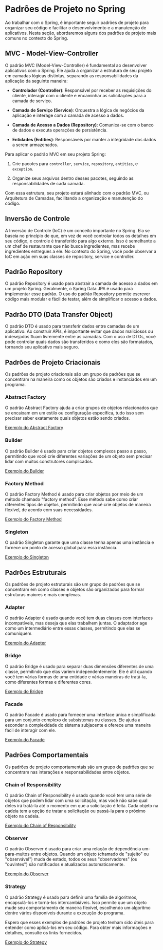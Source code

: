 # Padrões de Projeto no Spring

Ao trabalhar com o Spring, é importante seguir padrões de projeto para organizar seu código e facilitar o desenvolvimento e a manutenção de aplicativos. Nesta seção, abordaremos alguns dos padrões de projeto mais comuns no contexto do Spring.

## MVC - Model-View-Controller

O padrão MVC (Model-View-Controller) é fundamental ao desenvolver aplicativos com o Spring. Ele ajuda a organizar a estrutura de seu projeto em camadas lógicas distintas, separando as responsabilidades da aplicação da seguinte maneira:

- **Controlador (Controller)**: Responsável por receber as requisições do cliente, interagir com o cliente e encaminhar as solicitações para a camada de serviço.

- **Camada de Serviço (Service)**: Orquestra a lógica de negócios da aplicação e interage com a camada de acesso a dados.

- **Camada de Acesso a Dados (Repository)**: Comunica-se com o banco de dados e executa operações de persistência.

- **Entidades (Entities)**: Responsáveis por manter a integridade dos dados a serem armazenados.

Para aplicar o padrão MVC em seu projeto Spring:

1. Crie pacotes para `controller`, `service`, `repository`, `entities`, e `exception`.

2. Organize seus arquivos dentro desses pacotes, seguindo as responsabilidades de cada camada.

Com essa estrutura, seu projeto estará alinhado com o padrão MVC, ou Arquitetura de Camadas, facilitando a organização e manutenção do código.

## Inversão de Controle

A Inversão de Controle (IoC) é um conceito importante no Spring. Ela se baseia no princípio de que, em vez de você controlar todos os detalhes em seu código, o controle é transferido para algo externo. Isso é semelhante a um chef de restaurante que não busca ingredientes, mas recebe ingredientes entregues a ele. No contexto do Spring, você pode observar a IoC em ação em suas classes de repository, service e controller.

## Padrão Repository

O padrão Repository é usado para abstrair a camada de acesso a dados em um projeto Spring. Geralmente, o Spring Data JPA é usado para implementar esse padrão. O uso do padrão Repository permite escrever código mais modular e fácil de testar, além de simplificar o acesso a dados.

## Padrão DTO (Data Transfer Object)

O padrão DTO é usado para transferir dados entre camadas de um aplicativo. Ao construir APIs, é importante evitar que dados maliciosos ou indesejados fluam livremente entre as camadas. Com o uso de DTOs, você pode controlar quais dados são transferidos e como eles são formatados, tornando seu aplicativo mais seguro.

## Padrões de Projeto Criacionais

Os padrões de projeto criacionais são um grupo de padrões que se concentram na maneira como os objetos são criados e instanciados em um programa.

### Abstract Factory

O padrão Abstract Factory ajuda a criar grupos de objetos relacionados que se encaixam em um estilo ou configuração específica, tudo isso sem precisar saber exatamente quais objetos estão sendo criados.

[Exemplo do Abstract Factory](https://gist.github.com/gustavoLimaOliveira/6de50ba837e40df7215f5270752e9ca1)

### Builder

O padrão Builder é usado para criar objetos complexos passo a passo, permitindo que você crie diferentes variações de um objeto sem precisar lidar com muitos construtores complicados.

[Exemplo do Builder](https://gist.github.com/gustavoLimaOliveira/ed6a5bcdc5ee6ba99c6240bf73456dd6)

### Factory Method

O padrão Factory Method é usado para criar objetos por meio de um método chamado "factory method". Esse método sabe como criar diferentes tipos de objetos, permitindo que você crie objetos de maneira flexível, de acordo com suas necessidades.

[Exemplo do Factory Method](https://gist.github.com/gustavoLimaOliveira/044077d944dc8d3840510405b14db4b0)

### Singleton

O padrão Singleton garante que uma classe tenha apenas uma instância e fornece um ponto de acesso global para essa instância.

[Exemplo do Singleton](https://gist.github.com/gustavoLimaOliveira/044077d944dc8d3840510405b14db4b0)

## Padrões Estruturais

Os padrões de projeto estruturais são um grupo de padrões que se concentram em como classes e objetos são organizados para formar estruturas maiores e mais complexas.

### Adapter

O padrão Adapter é usado quando você tem duas classes com interfaces incompatíveis, mas deseja que elas trabalhem juntas. O adaptador age como um intermediário entre essas classes, permitindo que elas se comuniquem.

[Exemplo do Adapter](https://gist.github.com/gustavoLimaOliveira/0f4b8f31df327422c01f378ba6f373e5)

### Bridge

O padrão Bridge é usado para separar duas dimensões diferentes de uma classe, permitindo que elas variem independentemente. Ele é útil quando você tem várias formas de uma entidade e várias maneiras de tratá-la, como diferentes formas e diferentes cores.

[Exemplo do Bridge](https://gist.github.com/gustavoLimaOliveira/ed195ef90b4da02a0c780e39b1eb8780)

### Facade

O padrão Facade é usado para fornecer uma interface única e simplificada para um conjunto complexo de subsistemas ou classes. Ele ajuda a esconder a complexidade do sistema subjacente e oferece uma maneira fácil de interagir com ele.

[Exemplo do Facade](https://gist.github.com/gustavoLimaOliveira/344765c58fc32307886cc9aa8e32b65d)

## Padrões Comportamentais

Os padrões de projeto comportamentais são um grupo de padrões que se concentram nas interações e responsabilidades entre objetos.

### Chain of Responsibility

O padrão Chain of Responsibility é usado quando você tem uma série de objetos que podem lidar com uma solicitação, mas você não sabe qual deles irá tratá-la até o momento em que a solicitação é feita. Cada objeto na cadeia tem a opção de tratar a solicitação ou passá-la para o próximo objeto na cadeia.

[Exemplo do Chain of Responsibility](https://gist.github.com/gustavoLimaOliveira/c138ed5d3c7014c6a7412c5327b58801)

### Observer

O padrão Observer é usado para criar uma relação de dependência um-para-muitos entre objetos. Quando um objeto (chamado de "sujeito" ou "observável") muda de estado, todos os seus "observadores" (ou "ouvintes") são notificados e atualizados automaticamente.

[Exemplo do Observer](https://gist.github.com/gustavoLimaOliveira/5fa983e197e0d5f98c696da306c65ea7)

### Strategy

O padrão Strategy é usado para definir uma família de algoritmos, encapsulá-los e torná-los intercambiáveis. Isso permite que um objeto mude seu comportamento de maneira flexível, escolhendo um algoritmo dentre vários disponíveis durante a execução do programa.

Espero que esses exemplos de padrões de projeto tenham sido úteis para entender como aplicá-los em seu código. Para obter mais informações e detalhes, consulte os links fornecidos.

[Exemplo do Strategy](https://gist.github.com/gustavoLimaOliveira/ec286e0313e934c9001d4d31cdc95702)
